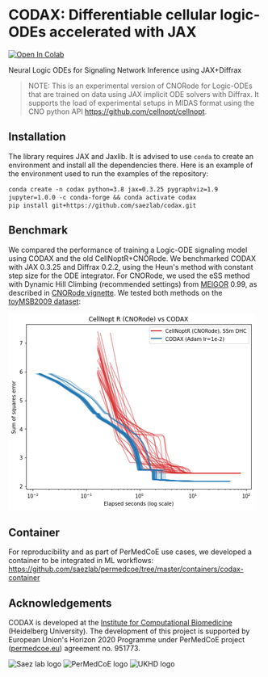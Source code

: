 # CODAX: Differentiable cellular logic-ODEs accelerated with JAX
[![Open In Colab](https://colab.research.google.com/assets/colab-badge.svg)](https://colab.research.google.com/drive/12eRdpoDZXyxHH7HsrChG22zJEZIF9jnW)

Neural Logic ODEs for Signaling Network Inference using JAX+Diffrax

> NOTE: This is an experimental version of CNORode for Logic-ODEs that are trained on data using JAX implicit ODE solvers with Diffrax. It supports the load of experimental setups in MIDAS format using the CNO python API https://github.com/cellnopt/cellnopt.

## Installation

The library requires JAX and Jaxlib. It is advised to use `conda` to create an environment and install all the dependencies there. Here is an example of the environment used to run the examples of the repository:

```
conda create -n codax python=3.8 jax=0.3.25 pygraphviz=1.9 jupyter=1.0.0 -c conda-forge && conda activate codax
pip install git+https://github.com/saezlab/codax.git
```

## Benchmark

We compared the performance of training a Logic-ODE signaling model using CODAX and the old CellNoptR+CNORode. We benchmarked CODAX with JAX 0.3.25 and Diffrax 0.2.2, using the Heun's method with constant step size for the ODE integrator. For CNORode, we used the eSS method with Dynamic Hill Climbing (recommended settings) from [MEIGOR](https://www.bioconductor.org/packages/release/bioc/html/MEIGOR.html) 0.99, as described in [CNORode vignette](https://www.bioconductor.org/packages/release/bioc/vignettes/CNORode/inst/doc/CNORode-vignette.pdf). We tested both methods on the [toyMSB2009 dataset](https://github.com/saezlab/codax/tree/main/codax/nn_cno/datasets/wcs_benchmark):

![benchmark](https://github.com/saezlab/permedcoe/raw/master/experiments/codax_vs_cno/comparison_cnorode_codax.png)

## Container

For reproducibility and as part of PerMedCoE use cases, we developed a container to be integrated in ML workflows: https://github.com/saezlab/permedcoe/tree/master/containers/codax-container

## Acknowledgements 

CODAX is developed at the [Institute for Computational Biomedicine](https://saezlab.org) (Heidelberg University). The development of this project is supported by European Union's Horizon 2020 Programme under
PerMedCoE project ([permedcoe.eu](https://permedcoe.eu/)) agreement no. 951773.

<img src="https://raw.githubusercontent.com/saezlab/.github/main/profile/logos/saezlab.png" alt="Saez lab logo" height="64px" style="height:64px; width:auto"> <img src="https://lcsb-biocore.github.io/COBREXA.jl/stable/assets/permedcoe.svg" alt="PerMedCoE logo" height="64px" style="height:64px; width:auto"> <img src="https://yt3.googleusercontent.com/ytc/AIf8zZSHTQJs12aUZjHsVBpfFiRyrK6rbPwb-7VIxZQk=s176-c-k-c0x00ffffff-no-rj" alt="UKHD logo" height="64px" style="height:64px; width:auto">  
